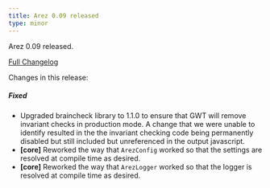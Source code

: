 ```yaml
---
title: Arez 0.09 released
type: minor
---
```


Arez 0.09 released.

[Full Changelog](https://github.com/realityforge/arez/compare/v0.08...v0.09)

Changes in this release:

##### Fixed
* Upgraded braincheck library to 1.1.0 to ensure that GWT will remove invariant checks in production mode. A
  change that we were unable to identify resulted in the the invariant checking code being permanently disabled
  but still included but unreferenced in the output javascript.
* **\[core\]** Reworked the way that `ArezConfig` worked so that the settings are resolved at compile time as desired.
* **\[core\]** Reworked the way that `ArezLogger` worked so that the logger is resolved at compile time as desired.
